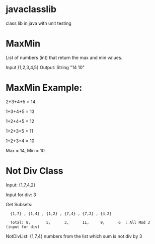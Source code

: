 # javaclasslib
class lib in java with unit testing

# MaxMin
List of numbers (int) that return the max and min values.

Input {1,2,3,4,5} Output: String "14 10"

# MaxMin Example:

2+3+4+5 = 14

1+3+4+5 = 13

1+2+4+5 = 12

1+2+3+5 = 11

1+2+3+4 = 10

Max = 14, Min = 10

# Not Div Class

Input: {1,7,4,2}

Input for div: 3

Get Subsets: 

      {1,7} , {1,4} , {1,2} , {7,4} , {7,2} , {4,2}

      Total: 8,       5,      3,      11,     9,      6  : All Mod 3 (input for div)

NotDivList: {1,7,4} numbers from the list which sum is not div by 3
